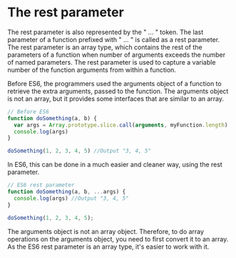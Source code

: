 # The rest parameter

The rest parameter is also represented by the " ... " token. The last parameter of a function prefixed with " ... " is called as a rest parameter. The rest parameter is an array type, which contains the rest of the parameters of a function when number of arguments exceeds the number of named parameters.
The rest parameter is used to capture a variable number of the function arguments from within a function.

Before ES6, the programmers used the arguments object of a function to retrieve the  extra arguments, passed to the function. The arguments object is not an array, but it provides some interfaces that are similar to an array.

```javascript
// Before ES6
function doSomething(a, b) {
  var args = Array.prototype.slice.call(arguments, myFunction.length)
  console.log(args)
}

doSomething(1, 2, 3, 4, 5) //Output "3, 4, 5"
```

In ES6, this can be done in a much easier and cleaner way, using the rest parameter.

```javascript
// ES6 rest parameter
function doSomething(a, b, ...args) {
  console.log(args) //Output "3, 4, 5"
}

doSomething(1, 2, 3, 4, 5);
```

The arguments object is not an array object. Therefore, to do array operations on the arguments object, you need to first convert it to an array. As the ES6 rest parameter is an array type, it's easier to work with it.